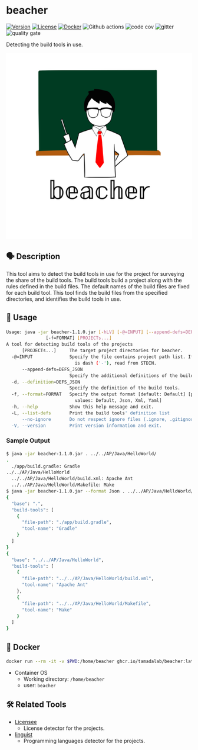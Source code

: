 # beacher


[![Version](https://img.shields.io/badge/Version-v1.1.0-green)](https://github.com/tamadalab/beacher/releases/tag/v1.1.0)
[![License](https://img.shields.io/badge/License-Apache2.0-green)](https://github.com/tamadalab/beacher/blob/main/LICENSE)
[![Docker](https://img.shields.io/badge/Docker-v1.1.0-green?logo=docker)](https://github.com/tamadalab/beacher/pkgs/container/beacher/)
![Github actions](https://img.shields.io/badge/xxx-passing-green?logo=github)
![code cov](https://img.shields.io/badge/codecov-100%25-green?logo=codecov)
![gitter](https://img.shields.io/badge/chat-on__gitter-skyblue)
![quality gate](https://img.shields.io/badge/quality__gate-passing-green?logo=sonarcloud)

Detecting the build tools in use.

![beacher_logo](https://github.com/tamadalab/beacher/blob/main/images/logo.svg)

## :speaking_head: Description

This tool aims to detect the build tools in use for the project for surveying the share of the build tools.
The build tools build a project along with the rules defined in the build files.
The default names of the build files are fixed for each build tool.
This tool finds the build files from the specified directories, and identifies the build tools in use.

## :runner: Usage

```sh
Usage: java -jar beacher-1.1.0.jar [-hLV] [-@=INPUT] [--append-defs=DEFS_JSON] [-d=DEFS_JSON]
               [-f=FORMAT] [PROJECTs...]
A tool for detecting build tools of the projects
      [PROJECTs...]     The target project directories for beacher.
  -@=INPUT              Specify the file contains project path list. If INPUT
                          is dash ('-'), read from STDIN.
      --append-defs=DEFS_JSON
                        Specify the additional definitions of the build tools.
  -d, --definition=DEFS_JSON
                        Specify the definition of the build tools.
  -f, --format=FORMAT   Specify the output format [default: Default] [possible
                          values: Default, Json, Xml, Yaml]
  -h, --help            Show this help message and exit.
  -L, --list-defs       Print the build tools' definition list
      --no-ignore       Do not respect ignore files (.ignore, .gitignore, etc.)
  -V, --version         Print version information and exit.
```

### Sample Output

```sh
$ java -jar beacher-1.1.0.jar . ../../AP/Java/HelloWorld/
.
  ./app/build.gradle: Gradle
../../AP/Java/HelloWorld
  ../../AP/Java/HelloWorld/build.xml: Apache Ant
  ../../AP/Java/HelloWorld/Makefile: Make
$ java -jar beacher-1.1.0.jar --format Json . ../../AP/Java/HelloWorld/ | jq .
{
  "base": ".",
  "build-tools": [
    {
      "file-path": "./app/build.gradle",
      "tool-name": "Gradle"
    }
  ]
}
{
  "base": "../../AP/Java/HelloWorld",
  "build-tools": [
    {
      "file-path": "../../AP/Java/HelloWorld/build.xml",
      "tool-name": "Apache Ant"
    },
    {
      "file-path": "../../AP/Java/HelloWorld/Makefile",
      "tool-name": "Make"
    }
  ]
}
```

## :whale: Docker

```sh
docker run --rm -it -v $PWD:/home/beacher ghcr.io/tamadalab/beacher:latest .
```

* Container OS
    * Working directory: `/home/beacher`
    * user: `beacher`


## :hammer_and_wrench: Related Tools

* [Licensee](https://github.com/licensee/licensee)
  * License detector for the projects.
* [linguist](https://github.com/github/linguist)
  * Programming languages detector for the projects.
